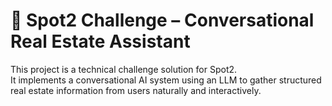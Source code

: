 # 🧠 Spot2 Challenge – Conversational Real Estate Assistant

This project is a technical challenge solution for Spot2.  
It implements a conversational AI system using an LLM to gather structured real estate information from users naturally and interactively.
